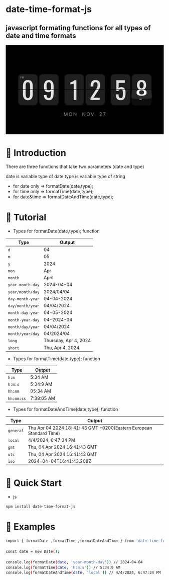 # date-time-format-js

## javascript formating functions for all types of date and time formats

![alt text](https://github.com/yotr/date-time-format-js/blob/main/date-time-format-js.png)

# 🤖 Introduction

There are three functions that take two parameters (date and type)

 date is variable type of date
 type is variable type of string

- for date only => formatDate(date,type);
- for time only => formatTime(date,type);
- for date&time => formatDateAndTime(date,type);

# 🚨 Tutorial

-  Types for formatDate(date,type); function

| Type | Output |
| --- | --- |
| `d` | 04 |
| `m` | 05 |
| `y` | 2024 |
| `mon` | Apr |
| `month` | April |
| `year-month-day` | 2024-04-04 |
| `year/month/day` | 2024/04/04 |
| `day-month-year` | 04-04-2024 |
| `day/month/year` | 04/04/2024 |
| `month-day-year` | 04-05-2024 |
| `month-year-day` | 04-2024-04 |
| `month/day/year` | 04/04/2024 |
| `month/year/day` | 04/2024/04 |
| `long` | Thursday, Apr 4, 2024 |
| `short` | Thu, Apr 4, 2024 |

-  Types for formatTime(date,type); function

| Type | Output |
| --- | --- |
| `h:m` | 5:34 AM |
| `h:m:s` | 5:34:9 AM |
| `hh:mm` | 05:34 AM |
| `hh:mm:ss` | 7:38:05 AM |

-  Types for formatDateAndTime(date,type); function

| Type | Output |
| --- | --- |
| `general` | Thu Apr 04 2024 18: 41: 43 GMT +0200(Eastern European Standard Time) |
| `local` | 4/4/2024, 6:47:34 PM |
| `gmt` | Thu, 04 Apr 2024 16:41:43 GMT |
| `utc` | Thu, 04 Apr 2024 16:41:43 GMT |
| `iso` | 2024-04-04T16:41:43.208Z |

# 🤸 Quick Start

- js

```bash
npm install date-time-format-js
```

# 🚀 Examples

```bash
import { formatDate ,formatTime ,formatDateAndTime } from 'date-time-format-js';

const date = new Date();

console.log(formatDate(date, 'year-month-day')) // 2024-04-04
console.log(formatTime(date, 'h:m:s')) // 5:34:9 AM
console.log(formatDateAndTime(date, 'local')) // 4/4/2024, 6:47:34 PM

```